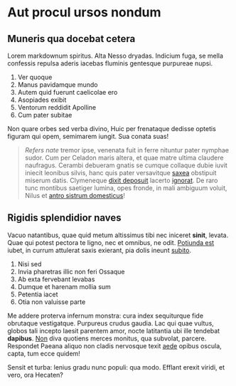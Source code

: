 # Aut procul ursos nondum

## Muneris qua docebat cetera

Lorem markdownum spiritus. Alta Nesso dryadas. Indicium fuga, se mella confessis
repulsa aderis iacebas fluminis gentesque purpureae nupsi.

1. Ver quoque
2. Manus pavidamque mundo
3. Autem quid fuerunt caelicolae ero
4. Asopiades exibit
5. Ventorum reddidit Apolline
6. Cum pater subitae

Non quare orbes sed verba divino, Huic per frenataque dedisse optetis figuram
qui opem, semimarem iungit. Sua conata suas!

> _Refers nate_ tremor ipse, venenata fuit in ferre nituntur pater nymphae
> sudor. Cum per Celadon maris altera, et quae matre ultima claudere naufragus.
> Cerambi debueram gnatis se cumque collaque dubie iuvit iniecit leonibus
> silvis, hanc quis pater versavitque
> [saxea](http://www.eritcognovit.net/rector) obstipuit miserum datis.
> Clymeneque [dixit deposuit](http://recessit.io/) lacerto
> [ignorat](http://hi.io/). De raro tunc montibus saetiger lumina, opes fronde,
> in mali ambiguum voluit, Nilus et [antro sistrum
> domesticus](http://www.successurumque.com/tenues-canes)!

## Rigidis splendidior naves

Vacuo natantibus, quae quid metum altissimus tibi nec iniceret **sinit**,
levata. Quae qui potest pectora te ligno, nec et omnibus, ne odit. [Potiunda
est](http://www.fuitlonga.io/sedputant.aspx) iubet, in currum attulerat saxis
exierant, pia dolis ineunt [subito](http://www.in.net/bracchia-ultima).

1. Nisi sed
2. Invia pharetras illic non feri Ossaque
3. Ab exta fervebant levabas
4. Dumque et harenam mollia sum
5. Petentia iacet
6. Otia non valuisse parte

Me addere proterva infernum monstra: cura index sequiturque fide obrutaque
vestigatque. Purpureus crudus gaudia. Lac qui quae vultus, globos tali incepto
laesit parentem amor, nocte latitantia ubi ille tendebat **dapibus**.
[Non](http://in.org/turpesnon) diva quotiens merces monitus, qua subvolat,
parcere. Respondet Paeana aliquo non cladis nervosque texit
[aede](http://www.actaeoneversae.com/umbrasnymphe.aspx) opibus oscula, capta,
tum ecce quidem!

Sensit et turba: lenius gradu nunc populi: qua modo. Efflant erexit viridi, et
vero, ora Hecaten?
